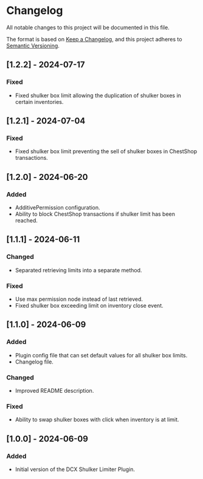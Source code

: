 # Changelog

All notable changes to this project will be documented in this file.

The format is based on [Keep a Changelog](https://keepachangelog.com/en/1.1.0/),
and this project adheres to [Semantic Versioning](https://semver.org/spec/v2.0.0.html).

## [1.2.2] - 2024-07-17

### Fixed

- Fixed shulker box limit allowing the duplication of shulker boxes in certain inventories.


## [1.2.1] - 2024-07-04

### Fixed

- Fixed shulker box limit preventing the sell of shulker boxes in ChestShop transactions.


## [1.2.0] - 2024-06-20

### Added

- AdditivePermission configuration.
- Ability to block ChestShop transactions if shulker limit has been reached.


## [1.1.1] - 2024-06-11

### Changed

- Separated retrieving limits into a separate method.

### Fixed

- Use max permission node instead of last retrieved.
- Fixed shulker box exceeding limit on inventory close event.


## [1.1.0] - 2024-06-09

### Added

- Plugin config file that can set default values for all shulker box limits.
- Changelog file.

### Changed

- Improved README description.

### Fixed

- Ability to swap shulker boxes with click when inventory is at limit.


## [1.0.0] - 2024-06-09

### Added

- Initial version of the DCX Shulker Limiter Plugin.

